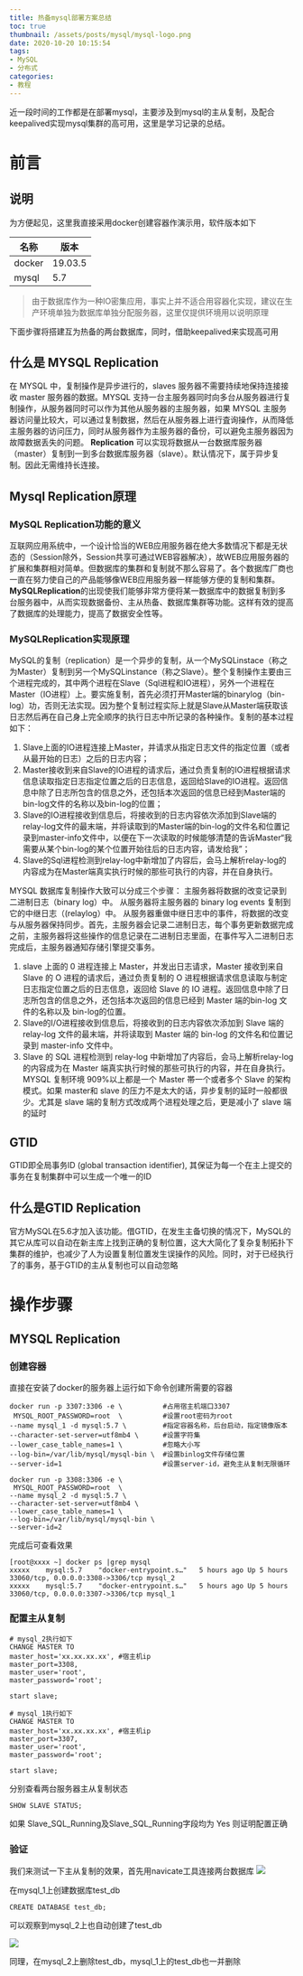 ```yaml
---
title: 热备mysql部署方案总结
toc: true
thumbnail: /assets/posts/mysql/mysql-logo.png
date: 2020-10-20 10:15:54
tags:
- MySQL
- 分布式
categories:
- 教程
---
```

近一段时间的工作都是在部署mysql，主要涉及到mysql的主从复制，及配合keepalived实现mysql集群的高可用，这里是学习记录的总结。


<!-- more -->

# 前言

## 说明

为方便起见，这里我直接采用docker创建容器作演示用，软件版本如下

|  名称   | 版本  |
|  ----  | ----  |
| docker  | 19.03.5 |
| mysql  | 5.7 |

> 由于数据库作为一种IO密集应用，事实上并不适合用容器化实现，建议在生产环境单独为数据库单独分配服务器，这里仅提供环境用以说明原理

下面步骤将搭建互为热备的两台数据库，同时，借助keepalived来实现高可用
## 什么是 MYSQL Replication
在 MYSQL 中，复制操作是异步进⾏的，slaves 服务器不需要持续地保持连接接收 master 服务器的数据。MYSQL ⽀持⼀台主服务器同时向多台从服务器进⾏复制操作，从服务器同时可以作为其他从服务器的主服务器，如果 MYSQL 主服务器访问量⽐较⼤，可以通过复制数据，然后在从服务器上进⾏査询操作，从⽽降低主服务器的访问压⼒，同时从服务器作为主服务器的备份，可以避免主服务器因为故障数据丢失的问题。
**Replication** 可以实现将数据从⼀台数据库服务器（master）复制到⼀到多台数据库服务器（slave）。默认情况下，属于异步复制。因此⽆需维持⻓连接。
## Mysql Replication原理
### MySQL Replication功能的意义
 互联⽹应⽤系统中，⼀个设计恰当的WEB应⽤服务器在绝⼤多数情况下都是⽆状态的（Session除外，Session共享可通过WEB容器解决），故WEB应⽤服务器的扩展和集群相对简单。但数据库的集群和复制就不那么容易了。各个数据库⼚商也⼀直在努⼒使⾃⼰的产品能够像WEB应⽤服务器⼀样能够⽅便的复制和集群。
**MySQLReplication**的出现使我们能够⾮常⽅便将某⼀数据库中的数据复制到多台服务器中，从⽽实现数据备份、主从热备、数据库集群等功能。这样有效的提⾼了数据库的处理能⼒，提⾼了数据安全性等。
### MySQLReplication实现原理
MySQL的复制（replication）是⼀个异步的复制，从⼀个MySQLinstace（称之为Master）复制到另⼀个MySQLinstance（称之Slave）。整个复制操作主要由三个进程完成的，其中两个进程在Slave（Sql进程和IO进程），另外⼀个进程在Master（IO进程）上。要实施复制，⾸先必须打开Master端的binarylog（bin-log）功，否则⽆法实现。因为整个复制过程实际上就是Slave从Master端获取该⽇志然后再在⾃⼰身上完全顺序的执⾏⽇志中所记录的各种操作。复制的基本过程如下：
1. Slave上⾯的IO进程连接上Master，并请求从指定⽇志⽂件的指定位置（或者从最开始的⽇志）之后的⽇志内容；
2. Master接收到来⾃Slave的IO进程的请求后，通过负责复制的IO进程根据请求信息读取指定⽇志指定位置之后的⽇志信息，返回给Slave的IO进程。返回信息中除了⽇志所包含的信息之外，还包括本次返回的信息已经到Master端的bin-log⽂件的名称以及bin-log的位置；
3. Slave的IO进程接收到信息后，将接收到的⽇志内容依次添加到Slave端的relay-log⽂件的最末端，并将读取到的Master端的bin-log的⽂件名和位置记录到master-info⽂件中，以便在下⼀次读取的时候能够清楚的告诉Master“我需要从某个bin-log的某个位置开始往后的⽇志内容，请发给我”；
4. Slave的Sql进程检测到relay-log中新增加了内容后，会⻢上解析relay-log的内容成为在Master端真实执⾏时候的那些可执⾏的内容，并在⾃身执⾏。

MYSQL 数据库复制操作⼤致可以分成三个步骤：
主服务器将数据的改变记录到⼆进制⽇志（binary log）中。
从服务器将主服务器的 binary log events 复制到它的中继⽇志（(relaylog）中。
从服务器重做中继⽇志中的事件，将数据的改变与从服务器保持同步。⾸先，主服务器会记录⼆进制⽇志，每个事务更新数据完成之前，主服务器将这些操作的信息记录在⼆进制⽇志⾥⾯，在事件写⼊⼆进制⽇志完成后，主服务器通知存储引擎提交事务。
1. slave 上⾯的 0 进程连接上 Master，并发出⽇志请求，Master 接收到来自Slave 的 O 进程的请求后，通过负责复制的 O 进程根据请求信息读取与制定⽇志指定位置之后的⽇志信息，返回给 Slave 的 IO 进程。返回信息中除了⽇志所包含的信息之外，还包括本次返回的信息已经到 Master 端的bin-log ⽂件的名称以及 bin-log的位置。
2. Slave的I/O进程接收到信息后，将接收到的⽇志内容依次添加到 Slave 端的 relay-log ⽂件的最末端，并将读取到 Master 端的 bin-log 的⽂件名和位置记录到 master-info ⽂件中。
3. Slave 的 SQL 进程检测到 relay-log 中新增加了内容后，会⻢上解析relay-log 的内容成为在 Master 端真实执⾏时候的那些可执⾏的内容，并在⾃身执⾏。MYSQL 复制环境 909%以上都是⼀个 Master 帯⼀个或者多个 Slave 的架构模式。如果 master和 slave 的压⼒不是太⼤的话，异步复制的延时⼀般都很少。尤其是 slave 端的复制⽅式改成两个进程处理之后，更是减⼩了 slave 端的延时

## GTID
GTID即全局事务ID (global transaction identifier), 其保证为每一个在主上提交的事务在复制集群中可以生成一个唯一的ID

## 什么是GTID Replication
官方MySQL在5.6才加入该功能。借GTID，在发生主备切换的情况下，MySQL的其它从库可以自动在新主库上找到正确的复制位置，这大大简化了复杂复制拓扑下集群的维护，也减少了人为设置复制位置发生误操作的风险。同时，对于已经执行了的事务，基于GTID的主从复制也可以自动忽略

# 操作步骤

## MYSQL Replication

### 创建容器

直接在安装了docker的服务器上运行如下命令创建所需要的容器


```shell script
docker run -p 3307:3306 -e \          #占用宿主机端口3307
 MYSQL_ROOT_PASSWORD=root  \          #设置root密码为root
--name mysql_1 -d mysql:5.7 \         #指定容器名称，后台启动，指定镜像版本
--character-set-server=utf8mb4 \      #设置字符集
--lower_case_table_names=1 \          #忽略大小写
--log-bin=/var/lib/mysql/mysql-bin \  #设置binlog文件存储位置
--server-id=1                         #设置server-id，避免主从复制无限循环

docker run -p 3308:3306 -e \
 MYSQL_ROOT_PASSWORD=root  \
--name mysql_2 -d mysql:5.7 \
--character-set-server=utf8mb4 \
--lower_case_table_names=1 \
--log-bin=/var/lib/mysql/mysql-bin \
--server-id=2
```

完成后可查看效果

```shell script
[root@xxxx ~] docker ps |grep mysql
xxxxx    mysql:5.7    "docker-entrypoint.s…"   5 hours ago Up 5 hours   33060/tcp, 0.0.0.0:3308->3306/tcp mysql_2
xxxxx    mysql:5.7    "docker-entrypoint.s…"   5 hours ago Up 5 hours   33060/tcp, 0.0.0.0:3307->3306/tcp mysql_1
```

### 配置主从复制

```mysql
# mysql_2执行如下
CHANGE MASTER TO
master_host='xx.xx.xx.xx', #宿主机ip
master_port=3308,
master_user='root',
master_password='root';

start slave;

# mysql_1执行如下
CHANGE MASTER TO
master_host='xx.xx.xx.xx', #宿主机ip
master_port=3307,
master_user='root',
master_password='root';

start slave;
```
分别查看两台服务器主从复制状态

```shell script
SHOW SLAVE STATUS;
```
如果	Slave_SQL_Running及Slave_SQL_Running字段均为 Yes 则证明配置正确

### 验证
我们来测试一下主从复制的效果，首先用navicate工具连接两台数据库
![](/assets/posts/mysql/2.3_1_navicate.png)

在mysql_1上创建数据库test_db

```mysql
CREATE DATABASE test_db;
```
可以观察到mysql_2上也自动创建了test_db

![](/assets/posts/mysql/2.3_2_navicate.png)

同理，在mysql_2上删除test_db，mysql_1上的test_db也一并删除
